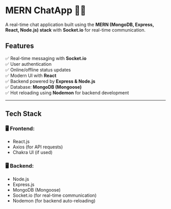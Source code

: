 # MERN ChatApp 💬🚀  

A real-time chat application built using the **MERN (MongoDB, Express, React, Node.js) stack** with **Socket.io** for real-time communication.  

## **Features**  
✅ Real-time messaging with **Socket.io**  
✅ User authentication  
✅ Online/offline status updates  
✅ Modern UI with **React**  
✅ Backend powered by **Express & Node.js**  
✅ Database: **MongoDB (Mongoose)**  
✅ Hot reloading using **Nodemon** for backend development  

---

## **Tech Stack**  
### 🖥 **Frontend:**  
- React.js  
- Axios (for API requests)  
- Chakra UI (if used)  

### 🖥 **Backend:**  
- Node.js  
- Express.js  
- MongoDB (Mongoose)  
- Socket.io (for real-time communication)  
- Nodemon (for backend auto-reloading)  

